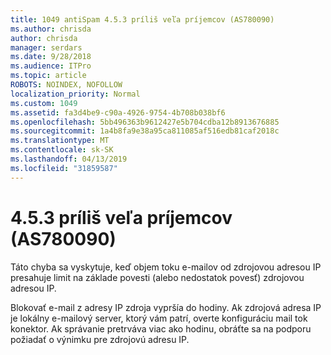 ```yaml
---
title: 1049 antiSpam 4.5.3 príliš veľa príjemcov (AS780090)
ms.author: chrisda
author: chrisda
manager: serdars
ms.date: 9/28/2018
ms.audience: ITPro
ms.topic: article
ROBOTS: NOINDEX, NOFOLLOW
localization_priority: Normal
ms.custom: 1049
ms.assetid: fa3d4be9-c90a-4926-9754-4b708b038bf6
ms.openlocfilehash: 5bb496363b9612427e5b704cdba12b8913676885
ms.sourcegitcommit: 1a4b8fa9e38a95ca811085af516edb81caf2018c
ms.translationtype: MT
ms.contentlocale: sk-SK
ms.lasthandoff: 04/13/2019
ms.locfileid: "31859587"
---
```

# <a name="453-too-many-recipients-as780090"></a>4.5.3 príliš veľa príjemcov (AS780090)

Táto chyba sa vyskytuje, keď objem toku e-mailov od zdrojovou adresou IP presahuje limit na základe povesti (alebo nedostatok povesť) zdrojovou adresou IP.

Blokovať e-mail z adresy IP zdroja vypršía do hodiny. Ak zdrojová adresa IP je lokálny e-mailový server, ktorý vám patrí, overte konfiguráciu mail tok konektor. Ak správanie pretrváva viac ako hodinu, obráťte sa na podporu požiadať o výnimku pre zdrojovú adresu IP.
